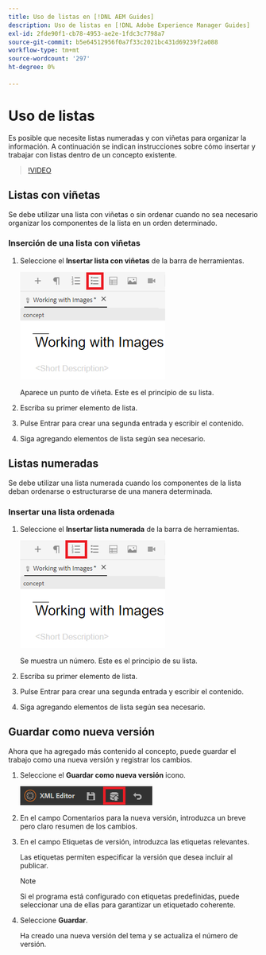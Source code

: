 ```yaml
---
title: Uso de listas en [!DNL AEM Guides]
description: Uso de listas en [!DNL Adobe Experience Manager Guides]
exl-id: 2fde90f1-cb78-4953-ae2e-1fdc3c7798a7
source-git-commit: b5e64512956f0a7f33c2021bc431d69239f2a088
workflow-type: tm+mt
source-wordcount: '297'
ht-degree: 0%

---
```


# Uso de listas

Es posible que necesite listas numeradas y con viñetas para organizar la información. A continuación se indican instrucciones sobre cómo insertar y trabajar con listas dentro de un concepto existente.

>[!VIDEO](https://video.tv.adobe.com/v/336658?quality=12&learn=on)

## Listas con viñetas

Se debe utilizar una lista con viñetas o sin ordenar cuando no sea necesario organizar los componentes de la lista en un orden determinado.

### Inserción de una lista con viñetas

1. Seleccione el **Insertar lista con viñetas** de la barra de herramientas.

   ![Icono Insertar lista con viñetas](images/lesson-6/insert-bulleted-list.png)

   Aparece un punto de viñeta. Este es el principio de su lista.

1. Escriba su primer elemento de lista.
1. Pulse Entrar para crear una segunda entrada y escribir el contenido.
1. Siga agregando elementos de lista según sea necesario.

## Listas numeradas

Se debe utilizar una lista numerada cuando los componentes de la lista deban ordenarse o estructurarse de una manera determinada.

### Insertar una lista ordenada

1. Seleccione el **Insertar lista numerada** de la barra de herramientas.

   ![Icono Insertar lista numerada](images/lesson-6/insert-numbered-list.png)

   Se muestra un número. Este es el principio de su lista.

1. Escriba su primer elemento de lista.
1. Pulse Entrar para crear una segunda entrada y escribir el contenido.
1. Siga agregando elementos de lista según sea necesario.

## Guardar como nueva versión

Ahora que ha agregado más contenido al concepto, puede guardar el trabajo como una nueva versión y registrar los cambios.

1. Seleccione el **Guardar como nueva versión** icono.

   ![Icono Guardar como nueva versión](images/common/save-as-new-version.png)

1. En el campo Comentarios para la nueva versión, introduzca un breve pero claro resumen de los cambios.
1. En el campo Etiquetas de versión, introduzca las etiquetas relevantes.

   Las etiquetas permiten especificar la versión que desea incluir al publicar.

   >[!NOTE]
   > 
   > Si el programa está configurado con etiquetas predefinidas, puede seleccionar una de ellas para garantizar un etiquetado coherente.

1. Seleccione **Guardar**.

   Ha creado una nueva versión del tema y se actualiza el número de versión.
